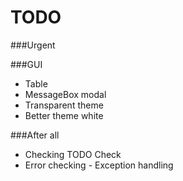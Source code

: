 # TODO

###Urgent

###GUI
- Table
- MessageBox modal
- Transparent theme
- Better theme white

###After all
- Checking TODO Check
- Error checking - Exception handling

